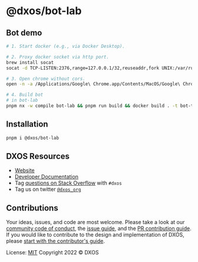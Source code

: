 # @dxos/bot-lab

## Bot demo

```bash
# 1. Start docker (e.g., via Docker Desktop).

# 2. Proxy docker socket via http port.
brew install socat
socat -d TCP-LISTEN:2376,range=127.0.0.1/32,reuseaddr,fork UNIX:/var/run/docker.sock

# 3. Open chrome without cors.
open -n -a /Applications/Google\ Chrome.app/Contents/MacOS/Google\ Chrome --args --user-data-dir="/tmp/chrome_dev_test" --disable-web-security

# 4. Build bot
# in bot-lab
pnpm nx -w compile bot-lab && pnpm run build && docker build . -t bot-test
```

## Installation

```bash
pnpm i @dxos/bot-lab
```

## DXOS Resources

- [Website](https://dxos.org)
- [Developer Documentation](https://docs.dxos.org)
- Tag [questions on Stack Overflow](https://stackoverflow.com/questions/tagged/dxos) with `#dxos`
- Tag us on twitter [`@dxos_org`](https://twitter.com/dxos_org)

## Contributions

Your ideas, issues, and code are most welcome. Please take a look at our [community code of conduct](https://github.com/dxos/dxos/blob/main/CODE_OF_CONDUCT.md), the [issue guide](https://github.com/dxos/dxos/blob/main/CONTRIBUTING.md#submitting-issues), and the [PR contribution guide](https://github.com/dxos/dxos/blob/main/CONTRIBUTING.md#submitting-prs). If you would like to contribute to the design and implementation of DXOS, please [start with the contributor's guide](https://github.com/dxos/dxos/blob/main/CONTRIBUTING.md).

License: [MIT](./LICENSE) Copyright 2022 © DXOS
